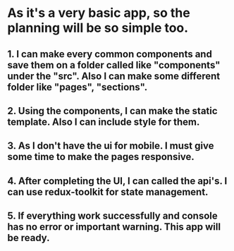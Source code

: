 # As it's a very basic app, so the planning will be so simple too.

## 1. I can make every common components and save them on a folder called like "components" under the "src". Also I can make some different folder like "pages", "sections".

## 2. Using the components, I can make the static template. Also I can include style for them. 

## 3. As I don't have the ui for mobile. I must give some time to make the pages responsive.

## 4. After completing the UI, I can called the api's. I can use redux-toolkit for state management. 

## 5. If everything work successfully and console has no error or important warning. This app will be ready.


